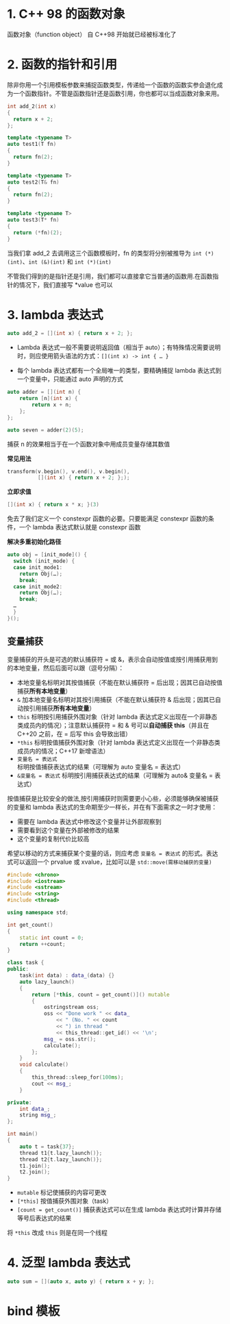 # 1. C++ 98 的函数对象
函数对象（function object） 自 C++98 开始就已经被标准化了

# 2. 函数的指针和引用
除非你用一个引用模板参数来捕捉函数类型，传递给一个函数的函数实参会退化成为一个函数指针。不管是函数指针还是函数引用，你也都可以当成函数对象来用。

```c++
int add_2(int x)
{
  return x + 2;
};
```
```c++
template <typename T>
auto test1(T fn)
{
  return fn(2);
}

template <typename T>
auto test2(T& fn)
{
  return fn(2);
}

template <typename T>
auto test3(T* fn)
{
  return (*fn)(2);
}
```
当我们拿 add_2 去调用这三个函数模板时，fn 的类型将分别被推导为 `int (*)(int)`、`int (&)(int)` 和 `int (*)(int)`

不管我们得到的是指针还是引用，我们都可以直接拿它当普通的函数用.在函数指针的情况下，我们直接写 *value 也可以

# 3. lambda 表达式
```c++
auto add_2 = [](int x) { return x + 2; };
```
* Lambda 表达式一般不需要说明返回值（相当于 auto）；有特殊情况需要说明时，则应使用箭头语法的方式：`[]​(int x) -> int { … }`

* 每个 lambda 表达式都有一个全局唯一的类型，要精确捕捉 lambda 表达式到一个变量中，只能通过 auto 声明的方式

```c++
auto adder = [](int n) {
    return [n](int x) {
        return x + n;
    };
};

auto seven = adder(2)(5);
```
捕获 n 的效果相当于在一个函数对象中用成员变量存储其数值

**常见用法**
```c++
transform(v.begin(), v.end(), v.begin(),
          [](int x) { return x + 2; };);
```

**立即求值**
```c++
[](int x) { return x * x; }(3)
```
免去了我们定义一个 constexpr 函数的必要。只要能满足 constexpr 函数的条件，一个 lambda 表达式默认就是 constexpr 函数

**解决多重初始化路径**
```c++
auto obj = [init_mode]() {
  switch (init_mode) {
  case init_mode1:
    return Obj(…);
    break;
  case init_mode2:
    return Obj(…);
    break;
  …
  }
}();
```

## 变量捕获
变量捕获的开头是可选的默认捕获符 = 或 &，表示会自动按值或按引用捕获用到的本地变量，然后后面可以跟（逗号分隔）：
* 本地变量名标明对其按值捕获（不能在默认捕获符 = 后出现；因其已自动按值捕获**所有本地变量**）
* `&` 加本地变量名标明对其按引用捕获（不能在默认捕获符 & 后出现；因其已自动按引用捕获**所有本地变量**）
* `this` 标明按引用捕获外围对象（针对 lambda 表达式定义出现在一个非静态类成员内的情况）；注意默认捕获符 = 和 & 号可以**自动捕获 this**（并且在 C++20 之前，在 = 后写 this 会导致出错）
* `*this` 标明按值捕获外围对象（针对 lambda 表达式定义出现在一个非静态类成员内的情况；C++17 新增语法）
* `变量名 = 表达式` 标明按值捕获表达式的结果（可理解为 auto 变量名 = 表达式）
* `&变量名 = 表达式` 标明按引用捕获表达式的结果（可理解为 auto& 变量名 = 表达式）

按值捕获是比较安全的做法,按引用捕获时则需要更小心些，必须能够确保被捕获的变量和 lambda 表达式的生命期至少一样长，并在有下面需求之一时才使用：

* 需要在 lambda 表达式中修改这个变量并让外部观察到
* 需要看到这个变量在外部被修改的结果
* 这个变量的复制代价比较高

希望以移动的方式来捕获某个变量的话，则应考虑 `变量名 = 表达式` 的形式。表达式可以返回一个 prvalue 或 xvalue，比如可以是 `std::move(需移动捕获的变量)`

```c++
#include <chrono>
#include <iostream>
#include <sstream>
#include <string>
#include <thread>

using namespace std;

int get_count()
{
    static int count = 0;
    return ++count;
}

class task {
public:
    task(int data) : data_(data) {}
    auto lazy_launch()
    {
        return [*this, count = get_count()]() mutable
        {
            ostringstream oss;
            oss << "Done work " << data_ 
                << " (No. " << count 
                << ") in thread " 
                << this_thread::get_id() << '\n';
            msg_ = oss.str();
            calculate();
        };
    }
    void calculate()
    {
        this_thread::sleep_for(100ms);
        cout << msg_;
    }

private:
    int data_;
    string msg_;
};

int main()
{
    auto t = task{37};
    thread t1{t.lazy_launch()};
    thread t2{t.lazy_launch()};
    t1.join();
    t2.join();
}
```
* `mutable` 标记使捕获的内容可更改
* `[*this]` 按值捕获外围对象（task）
* `[count = get_count()]` 捕获表达式可以在生成 lambda 表达式时计算并存储等号后表达式的结果

将 `*this` 改成 `this` 则是在同一个线程

# 4. 泛型 lambda 表达式
```c++
auto sum = [](auto x, auto y) { return x + y; };
```

# bind 模板
